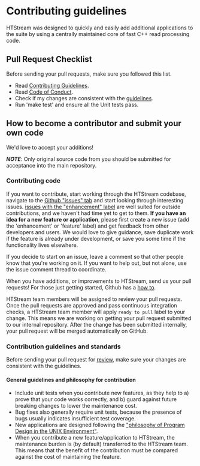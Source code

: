 # Contributing guidelines

HTStream was designed to quickly and easily add additional applications to the suite by using a centrally maintained core of fast C++ read processing code.

## Pull Request Checklist

Before sending your pull requests, make sure you followed this list.

- Read [Contributing Guidelines](CONTRIBUTING.md).
- Read [Code of Conduct](CODE_OF_CONDUCT.md).
- Check if my changes are consistent with the [guidelines](#contributing-code).
- Run 'make test' and ensure all the Unit tests pass.

## How to become a contributor and submit your own code

We'd love to accept your additions!

***NOTE***: Only original source code from you should be submitted for acceptance into the main repository.

### Contributing code

If you want to contribute, start working through the HTStream codebase, navigate to the [Github "issues" tab](https://github.com/ibest/HTStream/issues) and start looking through interesting issues.
[issues with the "enhancement" label](https://github.com/ibest/HTStream/labels/enhancement) are well suited for outside contributions, and we haven't had time yet to get to them.
**If you have an idea for a new feature or application**, please first create a new issue (add the 'enhancement' or 'feature' label) and get feedback from other developers and users. We would love to give guidance, save duplicate work if the feature is already under development, or save you some time if the functionality lives elsewhere.

If you decide to start on an issue, leave a comment so that other people know that you're working on it. If you want to help out, but not alone, use the issue comment thread to coordinate.

When you have additions, or improvements to HTStream, send us your pull requests! For those just getting started, Github has a
[how to](https://help.github.com/articles/using-pull-requests/).

HTStream team members will be assigned to review your pull requests.
Once the pull requests are approved and pass continuous integration checks, a HTStream team member will apply `ready to pull` label to your change.
This means we are working on getting your pull request submitted to our internal repository.
After the change has been submitted internally, your pull request will be merged automatically on GitHub.

### Contribution guidelines and standards

Before sending your pull request for
[review](https://github.com/ibest/HTStream/pulls),
make sure your changes are consistent with the guidelines.

#### General guidelines and philosophy for contribution

*   Include unit tests when you contribute new features, as they help to a) prove that your code works correctly, and b) guard against future breaking changes to lower the maintenance cost.
*   Bug fixes also generally require unit tests, because the presence of bugs usually indicates insufficient test coverage.
*   New applications are designed following the
["philosophy of Program Design in the UNIX Environment"](https://onlinelibrary.wiley.com/doi/abs/10.1002/j.1538-7305.1984.tb00055.x).
*   When you contribute a new feature/application to HTStream, the maintenance burden is (by default) transferred to the HTStream team. This means that the benefit of the contribution must be compared against the cost of maintaining the feature.
